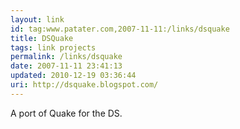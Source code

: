 ```yaml
---
layout: link
id: tag:www.patater.com,2007-11-11:/links/dsquake
title: DSQuake
tags: link projects
permalink: /links/dsquake
date: 2007-11-11 23:41:13
updated: 2010-12-19 03:36:44
uri: http://dsquake.blogspot.com/
---
```

A port of Quake for the DS.
